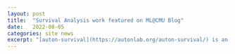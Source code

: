 ```yaml
---
layout: post
title:  "Survival Analysis work featured on ML@CMU Blog"
date:   2022-08-05
categories: site news
excerpt: "[auton-survival](https://autonlab.org/auton-survival/) is an open source package for regression, counterfactual estimation, evaluation and phenotyping with censored time-to-events. [Blog Post](https://blog.ml.cmu.edu/2022/08/05/auton-survival-an-open-source-package-for-regression-counterfactual-estimation-evaluation-and-phenotyping-censored-time-to-event-data/)"
---
```

